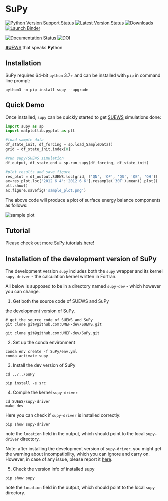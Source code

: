 # SuPy

[![Python Version Support Status](https://img.shields.io/pypi/pyversions/supy.svg)](https://pypi.org/project/supy)
[![Latest Version Status](https://img.shields.io/pypi/v/supy.svg)](https://pypi.org/project/supy)
[![Downloads](https://pepy.tech/badge/supy)](https://pepy.tech/project/supy)
[![Launch Binder](https://mybinder.org/badge_logo.svg)](https://mybinder.org/v2/gh/UMEP-dev/SuPy/master)

[![Documentation Status](https://readthedocs.org/projects/supy/badge/?version=latest)](https://supy.readthedocs.io/en/latest/?badge=latest)
[![DOI](https://zenodo.org/badge/DOI/10.5281/zenodo.2574404.svg)](https://doi.org/10.5281/zenodo.2574404)



[**SU**EWS](https://suews-docs.readthedocs.io) that speaks **Py**thon

## Installation

SuPy requires 64-bit `python` 3.7+ and can be installed with `pip` in command line prompt:


```shell
python3 -m pip install supy --upgrade
```

## Quick Demo

Once installed, `supy` can be quickly started to get [SUEWS](https://suews-docs.readthedocs.io) simulations done:

```python {cmd}
import supy as sp
import matplotlib.pyplot as plt

#load sample data
df_state_init, df_forcing = sp.load_SampleData()
grid = df_state_init.index[0]

#run supy/SUEWS simulation
df_output, df_state_end = sp.run_supy(df_forcing, df_state_init)

#plot results and save figure
res_plot = df_output.SUEWS.loc[grid, ['QN', 'QF', 'QS', 'QE', 'QH']]
ax=res_plot.loc['2012 6 4':'2012 6 6'].resample('30T').mean().plot()
plt.show()
ax.figure.savefig('sample_plot.png')
```

The above code will produce a plot of surface energy balance components as follows:

![sample plot](https://github.com/UMEP-dev/SuPy/raw/master/sample_plot.png)

## Tutorial

Please check out [more SuPy tutorials here!](https://supy.readthedocs.io/en/latest/tutorial/tutorial.html)

## Installation of the development version of SuPy

The development version `supy` includes both the `supy` wrapper and its kernel `supy-driver` - the calculation kernel written in Fortran.

All below is supposed to be in a directory named `supy-dev` - which however you can change.


1. Get both the source code of SUEWS and SuPy

the development version of SuPy.

``` shell
# get the source code of SUEWS and SuPy
git clone git@github.com:UMEP-dev/SUEWS.git

git clone git@github.com:UMEP-dev/SuPy.git

```

2. Set up the conda environment

```shell
conda env create -f SuPy/env.yml
conda activate supy

```

3. Install the dev version of SuPy

```shell
cd ../../SuPy

pip install -e src

```


4. Compile the kernel `supy-driver`

```shell
cd SUEWS/supy-driver
make dev

```

Here you can check if `supy-driver` is installed correctly:

```shell
pip show supy-driver
```
note the `location` field in the output, which should point to the local `supy-driver` directory.


Note: after installing the development version of `supy-driver`, you might get the warning about incompatibility, which you can ignore and carry on. However, in case of any issue, please report it [here](https://github.com/UMEP-dev/SuPy/issues/new?assignees=&labels=&template=issue-report.md).



5. Check the version info of installed supy

```shell
pip show supy
```
note the `location` field in the output, which should point to the local `supy` directory.
